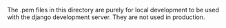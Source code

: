 The .pem files in this directory are purely for local development to be used with the django development server.
They are not used in production.